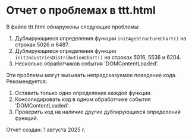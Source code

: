 # Отчет о проблемах в ttt.html

В файле ttt.html обнаружены следующие проблемы:

1. Дублирующиеся определения функции `initAgeStructureChart()` на строках 5026 и 6487.
2. Дублирующиеся определения функции `initIndustriesDistributionChart()` на строках 5016, 5536 и 6204.
3. Несколько обработчиков события 'DOMContentLoaded'.

Эти проблемы могут вызывать непредсказуемое поведение кода. Рекомендуется:

1. Оставить только одно определение каждой функции.
2. Консолидировать код в одном обработчике события 'DOMContentLoaded'.
3. Проверить код на наличие других дублирующихся определений функций.

Отчет создан: 1 августа 2025 г.
